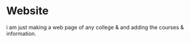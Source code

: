 # Website
i am just making a web page of any college &amp; and adding the courses &amp; information. 
